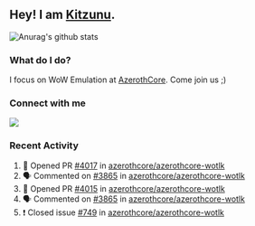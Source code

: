 ## Hey! I am [Kitzunu](https://Github.com/Kitzunu).

![Anurag's github stats](https://github-readme-stats.kitzunu.vercel.app/api?username=Kitzunu&show_icons=true)

### What do I do?

I focus on WoW Emulation at [AzerothCore](https://Github.com/AzerothCore). Come join us ;)

### Connect with me
[![](https://img.shields.io/badge/AzerothCore%20Discord-Connect%20with%20me!-green)](https://discord.com/invite/gkt4y2x)

### Recent Activity

<!--START_SECTION:activity-->
1. 💪 Opened PR [#4017](https://github.com/azerothcore/azerothcore-wotlk/pull/4017) in [azerothcore/azerothcore-wotlk](https://github.com/azerothcore/azerothcore-wotlk)
2. 🗣 Commented on [#3865](https://github.com/azerothcore/azerothcore-wotlk/issues/3865) in [azerothcore/azerothcore-wotlk](https://github.com/azerothcore/azerothcore-wotlk)
3. 💪 Opened PR [#4015](https://github.com/azerothcore/azerothcore-wotlk/pull/4015) in [azerothcore/azerothcore-wotlk](https://github.com/azerothcore/azerothcore-wotlk)
4. 🗣 Commented on [#3865](https://github.com/azerothcore/azerothcore-wotlk/issues/3865) in [azerothcore/azerothcore-wotlk](https://github.com/azerothcore/azerothcore-wotlk)
5. ❗️ Closed issue [#749](https://github.com/azerothcore/azerothcore-wotlk/issues/749) in [azerothcore/azerothcore-wotlk](https://github.com/azerothcore/azerothcore-wotlk)
<!--END_SECTION:activity-->
